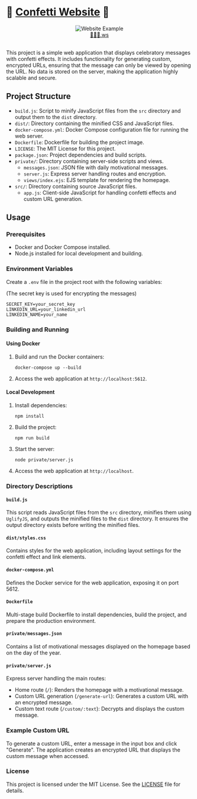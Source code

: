 # 🎉 [Confetti Website](https://🎉🎉🎉.ws) 🎉

<div align="center">
  <img src="website-example.gif" alt="Website Example"/>
  <br>
  <a href="https://🎉🎉🎉.ws">🎉🎉🎉.ws</a>
  <br>
  <br>
</div>

This project is a simple web application that displays celebratory messages with confetti effects. It includes functionality for generating custom, encrypted URLs, ensuring that the message can only be viewed by opening the URL. No data is stored on the server, making the application highly scalable and secure.


## Project Structure

- `build.js`: Script to minify JavaScript files from the `src` directory and output them to the `dist` directory.
- `dist/`: Directory containing the minified CSS and JavaScript files.
- `docker-compose.yml`: Docker Compose configuration file for running the web server.
- `Dockerfile`: Dockerfile for building the project image.
- `LICENSE`: The MIT License for this project.
- `package.json`: Project dependencies and build scripts.
- `private/`: Directory containing server-side scripts and views.
  - `messages.json`: JSON file with daily motivational messages.
  - `server.js`: Express server handling routes and encryption.
  - `views/index.ejs`: EJS template for rendering the homepage.
- `src/`: Directory containing source JavaScript files.
  - `app.js`: Client-side JavaScript for handling confetti effects and custom URL generation.

## Usage

### Prerequisites

- Docker and Docker Compose installed.
- Node.js installed for local development and building.

### Environment Variables

Create a `.env` file in the project root with the following variables:

(The secret key is used for encrypting the messages)
```
SECRET_KEY=your_secret_key
LINKEDIN_URL=your_linkedin_url
LINKEDIN_NAME=your_name
```

### Building and Running

#### Using Docker

1. Build and run the Docker containers:
    ```
    docker-compose up --build
    ```

2. Access the web application at `http://localhost:5612`.

#### Local Development

1. Install dependencies:
    ```
    npm install
    ```

2. Build the project:
    ```
    npm run build
    ```

3. Start the server:
    ```
    node private/server.js
    ```

4. Access the web application at `http://localhost`.

### Directory Descriptions

#### `build.js`

This script reads JavaScript files from the `src` directory, minifies them using `UglifyJS`, and outputs the minified files to the `dist` directory. It ensures the output directory exists before writing the minified files.

#### `dist/styles.css`

Contains styles for the web application, including layout settings for the confetti effect and link elements.

#### `docker-compose.yml`

Defines the Docker service for the web application, exposing it on port 5612.

#### `Dockerfile`

Multi-stage build Dockerfile to install dependencies, build the project, and prepare the production environment.

#### `private/messages.json`

Contains a list of motivational messages displayed on the homepage based on the day of the year.

#### `private/server.js`

Express server handling the main routes:
- Home route (`/`): Renders the homepage with a motivational message.
- Custom URL generation (`/generate-url`): Generates a custom URL with an encrypted message.
- Custom text route (`/custom/:text`): Decrypts and displays the custom message.

### Example Custom URL

To generate a custom URL, enter a message in the input box and click "Generate". The application creates an encrypted URL that displays the custom message when accessed.

### License

This project is licensed under the MIT License. See the [LICENSE](./LICENSE) file for details.
